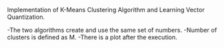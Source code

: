 Implementation of K-Means Clustering Algorithm and Learning Vector Quantization.

-The two algorithms create and use the same set of numbers.
-Number of clusters is defined as M.
-There is a plot after the execution.
